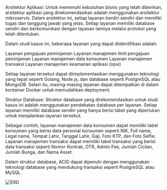Arsitektur Aplikasi:
Untuk memenuhi kebutuhan bisnis yang telah diberikan, arsitektur aplikasi yang direkomendasikan adalah menggunakan arsitektur mikroservis. Dalam arsitektur ini, setiap layanan berdiri sendiri dan memiliki tugas dan tanggung jawab yang jelas. Setiap layanan memiliki database sendiri dan berkomunikasi dengan layanan lainnya melalui protokol yang telah ditentukan.

Dalam studi kasus ini, beberapa layanan yang dapat diidentifikasi adalah:

Layanan pengajuan peminjaman
Layanan manajemen limit pengajuan peminjaman
Layanan manajemen data konsumen
Layanan manajemen transaksi
Layanan manajemen keamanan aplikasi (opsi)

Setiap layanan tersebut dapat diimplementasikan menggunakan teknologi yang tepat seperti Golang, Node.js, dan database seperti PostgreSQL atau MongoDB. Selain itu, masing-masing layanan dapat ditempatkan di dalam kontainer Docker untuk memudahkan deployment.

Struktur Database:
Struktur database yang direkomendasikan untuk studi kasus ini adalah menggunakan pendekatan database per layanan. Setiap layanan memiliki database sendiri yang hanya berisi tabel yang diperlukan untuk menjalankan layanan tersebut.

Sebagai contoh, layanan manajemen data konsumen dapat memiliki tabel konsumen yang berisi data personal konsumen seperti NIK, Full name, Legal name, Tempat Lahir, Tanggal Lahir, Gaji, Foto KTP, dan Foto Selfie. Layanan manajemen transaksi dapat memiliki tabel transaksi yang berisi data transaksi seperti Nomor Kontrak, OTR, Admin Fee, Jumlah Cicilan, Jumlah Bunga, dan Nama Asset.

Dalam struktur database, ACID dapat dipenuhi dengan menggunakan teknologi database yang mendukung transaksi seperti PostgreSQL atau MySQL.

![ERD](https://github.com/fabrianivan21/kreditPlustest/blob/main/ER%20diagram.png)

